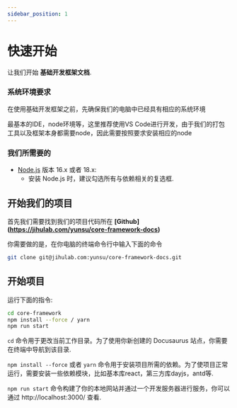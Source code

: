 ```yaml
---
sidebar_position: 1
---
```


# 快速开始

让我们开始 **基础开发框架文档**.

### 系统环境要求

在使用基础开发框架之前，先确保我们的电脑中已经具有相应的系统环境    

最基本的IDE，node环境等，这里推荐使用VS Code进行开发，由于我们的打包工具以及框架本身都需要node，因此需要按照要求安装相应的node

### 我们所需要的

- [Node.js](https://nodejs.org/en/download/) 版本 16.x 或者 18.x:
  - 安装 Node.js 时，建议勾选所有与依赖相关的复选框.

## 开始我们的项目

首先我们需要找到我们的项目代码所在 **[Github] (https://jihulab.com/yunsu/core-framework-docs)**

你需要做的是，在你电脑的终端命令行中输入下面的命令

```bash
git clone git@jihulab.com:yunsu/core-framework-docs.git
```

## 开始项目

运行下面的指令:

```bash
cd core-framework
npm install --force / yarn
npm run start
```

`cd` 命令用于更改当前工作目录。为了使用你新创建的 Docusaurus 站点，你需要在终端中导航到该目录.

`npm install --force` 或者 `yarn` 命令用于安装项目所需的依赖。为了使项目正常运行，需要安装一些依赖模块，比如基本库react，第三方库dayjs，antd等.

`npm run start` 命令构建了你的本地网站并通过一个开发服务器进行服务，你可以通过 http://localhost:3000/ 查看.
